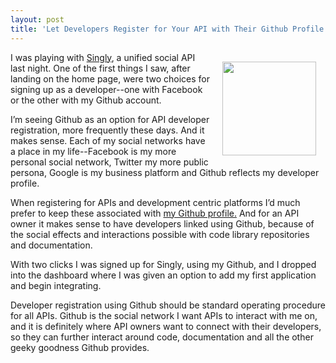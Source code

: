 ```yaml
---
layout: post
title: 'Let Developers Register for Your API with Their Github Profile'
---
```

<p><a title="Github" href="https://github.com"><img style="padding: 15px;" src="http://kinlane-productions.s3.amazonaws.com/api-evangelist/github/github-logo.png" alt="" width="150" align="right" /></a></p>
<p>I was playing with <a title="Singly" href="https://singly.com/">Singly</a>, a unified social API last night. One of the first things I saw, after landing on the home page, were two choices for signing up as a developer--one with Facebook or the other with my Github account.</p>
<p>I&rsquo;m seeing Github as an option for API developer registration, more frequently these days. And it makes sense.  Each of my social networks have a place in my life--Facebook is my more personal social network, Twitter my more public persona, Google is my business platform and Github reflects my developer profile.</p>
<p>When registering for APIs and development centric platforms I&rsquo;d much prefer to keep these associated with <a href="https://github.com/kinlane">my Github profile.</a> And for an API owner it makes sense to have developers linked using Github, because of the social effects and interactions possible with code library repositories and documentation.</p>
<p>With two clicks I was signed up for Singly, using my Github, and I dropped into the dashboard where I was given an option to add my first application and begin integrating.</p>
<p>Developer registration using Github should be standard operating procedure for all APIs. Github is the social network I want APIs to interact with me on, and it is definitely where API owners want to connect with their developers, so they can further interact around code, documentation and all the other geeky goodness Github provides.</p>